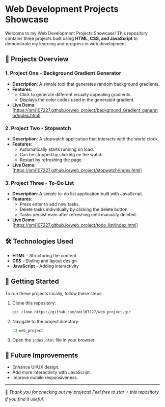 # Web Development Projects Showcase

Welcome to my Web Development Projects Showcase! This repository contains three projects built using **HTML, CSS, and JavaScript** to demonstrate my learning and progress in web development.

## 📌 Projects Overview

### 1. Project One - Background Gradient Generator
- **Description**: A simple tool that generates random background gradients.
- **Features**:
  - Click to generate different visually appealing gradients.
  - Displays the color codes used in the generated gradient.
- **Live Demo**: [https://omi107227.github.io/web_project/background_Gradient_generator/index.html]

### 2. Project Two - Stopwatch
- **Description**: A stopwatch application that interacts with the world clock.
- **Features**:
  - Automatically starts running on load.
  - Can be stopped by clicking on the watch.
  - Restart by refreshing the page.
- **Live Demo**: [https://omi107227.github.io/web_project/stopwatch/index.html]

### 3. Project Three - To-Do List
- **Description**: A simple to-do list application built with JavaScript.
- **Features**:
  - Press enter to add new tasks.
  - Delete tasks individually by clicking the delete button.
  - Tasks persist even after refreshing until manually deleted.
- **Live Demo**: [https://omi107227.github.io/web_project/todo_list/index.html]

## 🛠 Technologies Used
- **HTML** - Structuring the content
- **CSS** - Styling and layout design
- **JavaScript** - Adding interactivity

## 🚀 Getting Started
To run these projects locally, follow these steps:
1. Clone this repository:
   ```sh
   git clone https://github.com/omi107227/web_project.git
   ```
2. Navigate to the project directory:
   ```sh
   cd web_project
   ```
3. Open the `index.html` file in your browser.

## 📌 Future Improvements
- Enhance UI/UX design.
- Add more interactivity with JavaScript.
- Improve mobile responsiveness.


---

🌟 _Thank you for checking out my projects! Feel free to star ⭐ this repository if you find it useful._
